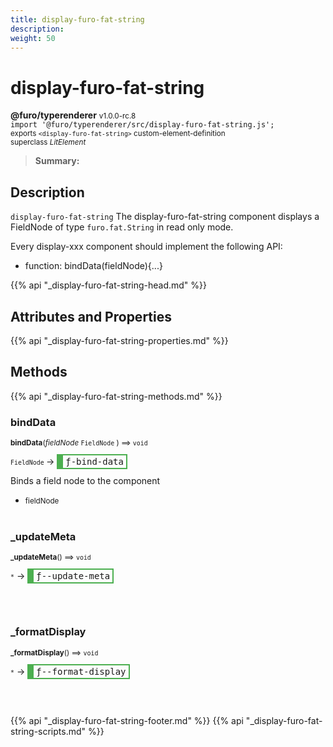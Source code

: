 ```yaml
---
title: display-furo-fat-string
description: 
weight: 50
---
```


# display-furo-fat-string
**@furo/typerenderer** <small>v1.0.0-rc.8</small>
<br>`import '@furo/typerenderer/src/display-furo-fat-string.js';`<small>
<br>exports `<display-furo-fat-string>` custom-element-definition
<br>superclass *LitElement*</small>

> **Summary:** 

## Description

`display-furo-fat-string`
The display-furo-fat-string component displays a FieldNode of type `furo.fat.String` in read only mode.

Every display-xxx component should implement the following API:
- function: bindData(fieldNode){...}

{{% api "_display-furo-fat-string-head.md" %}}

## Attributes and Properties
{{% api "_display-furo-fat-string-properties.md" %}}







## Methods
{{% api "_display-furo-fat-string-methods.md" %}}


### **bindData**
<small>**bindData**(*fieldNode* `FieldNode` ) ⟹ `void`</small>

<small>`FieldNode` </small> →
<span  style="border-width:2px 2px 2px 10px; border-style: solid;border-color:  rgb(76, 175, 80);font-family:monospace; padding:2px 4px;">ƒ-bind-data</span>

Binds a field node to the component

- <small>fieldNode </small>
<br><br>

### **_updateMeta**
<small>**_updateMeta**() ⟹ `void`</small>

<small>`*`</small> →
<span  style="border-width:2px 2px 2px 10px; border-style: solid;border-color:  rgb(76, 175, 80);font-family:monospace; padding:2px 4px;">ƒ--update-meta</span>



<br><br>

### **_formatDisplay**
<small>**_formatDisplay**() ⟹ `void`</small>

<small>`*`</small> →
<span  style="border-width:2px 2px 2px 10px; border-style: solid;border-color:  rgb(76, 175, 80);font-family:monospace; padding:2px 4px;">ƒ--format-display</span>



<br><br>





{{% api "_display-furo-fat-string-footer.md" %}}
{{% api "_display-furo-fat-string-scripts.md" %}}
